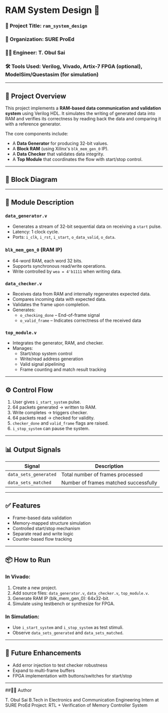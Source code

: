 # RAM System Design 🚀

### 🔧 Project Title: `ram_system_design`

### 🏢 Organization: SURE ProEd  
### 👨‍💻 Engineer: T. Obul Sai  
### 🛠️ Tools Used: Verilog, Vivado, Artix-7 FPGA (optional), ModelSim/Questasim (for simulation)  

---

## 🧠 Project Overview

This project implements a **RAM-based data communication and validation system** using Verilog HDL. It simulates the writing of generated data into RAM and verifies its correctness by reading back the data and comparing it with a reference generator.

The core components include:
- A **Data Generator** for producing 32-bit values.
- A **Block RAM** (using Xilinx's `blk_mem_gen_0` IP).
- A **Data Checker** that validates data integrity.
- A **Top Module** that coordinates the flow with start/stop control.

---

## 🧩 Block Diagram



---

## 📁 Module Description

### `data_generator.v`
- Generates a stream of 32-bit sequential data on receiving a `start` pulse.
- Latency: 1 clock cycle.
- Ports: `i_clk`, `i_rst`, `i_start`, `o_data_valid`, `o_data`.

### `blk_mem_gen_0` (RAM IP)
- 64-word RAM, each word 32 bits.
- Supports synchronous read/write operations.
- Write controlled by `wea = 4'b1111` when writing data.

### `data_checker.v`
- Receives data from RAM and internally regenerates expected data.
- Compares incoming data with expected data.
- Validates the frame upon completion.
- Generates:
  - `o_checking_done` – End-of-frame signal
  - `o_valid_frame` – Indicates correctness of the received data

### `top_module.v`
- Integrates the generator, RAM, and checker.
- Manages:
  - Start/stop system control
  - Write/read address generation
  - Valid signal pipelining
  - Frame counting and match result tracking

---

## ⚙️ Control Flow

1. User gives `i_start_system` pulse.
2. 64 packets generated → written to RAM.
3. Write completes → triggers checker.
4. 64 packets read → checked for validity.
5. `checker_done` and `valid_frame` flags are raised.
6. `i_stop_system` can pause the system.

---

## 📊 Output Signals

| Signal                | Description                               |
|------------------------|-------------------------------------------|
| `data_sets_generated` | Total number of frames processed          |
| `data_sets_matched`   | Number of frames matched successfully     |

---

## ✅ Features

- Frame-based data validation
- Memory-mapped structure simulation
- Controlled start/stop mechanism
- Separate read and write logic
- Counter-based flow tracking

---

## 📦 How to Run

### In Vivado:
1. Create a new project.
2. Add source files: `data_generator.v`, `data_checker.v`, `top_module.v`.
3. Generate RAM IP (blk_mem_gen_0): 64x32-bit.
4. Simulate using testbench or synthesize for FPGA.

### In Simulation:
- Use `i_start_system` and `i_stop_system` as test stimuli.
- Observe `data_sets_generated` and `data_sets_matched`.

---

## 📌 Future Enhancements
- Add error injection to test checker robustness
- Expand to multi-frame buffers
- FPGA implementation with buttons/switches for start/stop

---
##👨‍🎓 Author

T. Obul Sai
B.Tech in Electronics and Communication Engineering
Intern at SURE ProEd
Project: RTL + Verification of Memory Controller System
